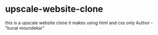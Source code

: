 # upscale-website-clone
this is a upscale website  clone it makes using html and css only
Author - "kunal moundekar"
